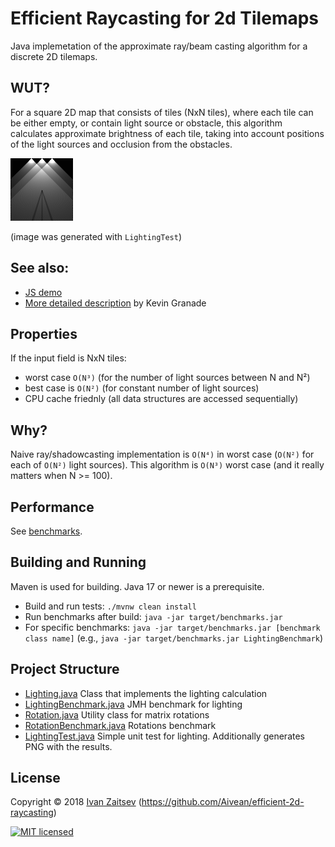 Efficient Raycasting for 2d Tilemaps
====================================

Java implemetation of the approximate ray/beam casting algorithm
for a discrete 2D tilemaps.


WUT?
----

For a square 2D map that consists of tiles (NxN tiles), where
each tile can be either empty, or contain light source or obstacle,
this algorithm calculates approximate brightness of each tile,
taking into account positions of the light sources
and occlusion from the obstacles.

![result.png](result.png)

(image was generated with `LightingTest`)


See also:
---------


* [JS demo](https://s3-us-west-1.amazonaws.com/plumbus.project/demo/2d-raycasting/index.html)
* [More detailed description](https://github.com/CleverRaven/Cataclysm-DDA/issues/23996#issue-331403618) by Kevin Granade

Properties
----------

If the input field is NxN tiles:

* worst case `O(N³)` (for the number of light sources between N and N²)
* best case is `O(N²)` (for constant number of light sources)
* CPU cache friednly (all data structures are accessed sequentially)


Why?
----

Naive ray/shadowcasting implementation is `O(N⁴)` in worst case
(`O(N²)` for each of `O(N²)` light sources).
This algorithm is  `O(N³)` worst case  (and it really matters when N >= 100).

Performance
-----------

See [benchmarks](benchmarks.md).

Building and Running
--------------------

Maven is used for building. Java 17 or newer is a prerequisite.

* Build and run tests: `./mvnw clean install`
* Run benchmarks after build: `java -jar target/benchmarks.jar`
* For specific benchmarks: `java -jar target/benchmarks.jar [benchmark class name]` (e.g., `java -jar target/benchmarks.jar LightingBenchmark`)

Project Structure
-----------------

* [Lighting.java](src/main/java/com/aivean/raycasting2d/Lighting.java)
    Class that implements the lighting calculation
* [LightingBenchmark.java](src/main/java/com/aivean/raycasting2d/LightingBenchmark.java)
    JMH benchmark for lighting
* [Rotation.java](src/main/java/com/aivean/raycasting2d/Rotation.java)
    Utility class for matrix rotations
* [RotationBenchmark.java](src/main/java/com/aivean/raycasting2d/RotationBenchmark.java)
    Rotations benchmark
* [LightingTest.java](src/test/java/com/aivean/raycasting2d/LightingTest.java)
    Simple unit test for lighting.
    Additionally generates PNG with the results.

License
-------

Copyright © 2018 [Ivan Zaitsev](https://github.com/Aivean/) (https://github.com/Aivean/efficient-2d-raycasting)

[![MIT licensed](https://img.shields.io/badge/license-MIT-blue.svg)](https://github.com/Aivean/efficient-2d-raycasting/blob/master/LICENSE)